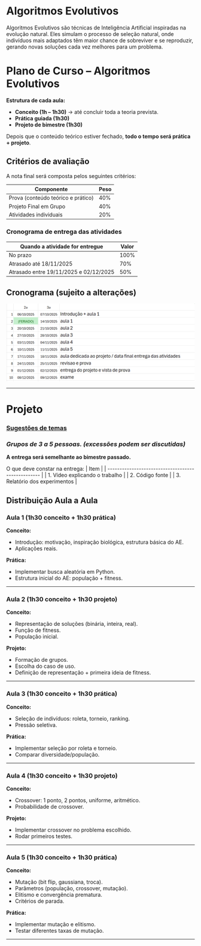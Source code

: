 # **Algoritmos Evolutivos**


Algoritmos Evolutivos são técnicas de Inteligência Artificial inspiradas na evolução natural. Eles simulam o processo de seleção natural, onde indivíduos mais adaptados têm maior chance de sobreviver e se reproduzir, gerando novas soluções cada vez melhores para um problema.


# **Plano de Curso – Algoritmos Evolutivos**

**Estrutura de cada aula:**

* **Conceito (1h – 1h30)** → até concluir toda a teoria prevista.
* **Prática guiada (1h30)** 
* **Projeto de bimestre (1h30)** 

Depois que o conteúdo teórico estiver fechado, **todo o tempo será prática + projeto**.

## **Critérios de avaliação**

A nota final será composta pelos seguintes critérios:

| Componente                          | Peso |
| ----------------------------------- | ---- |
| Prova (conteúdo teórico e prático)  | 40%  |
| Projeto Final em Grupo              | 40%  |
| Atividades individuais              | 20%  |


### Cronograma de entrega das atividades

| Quando a atividade for entregue                   | Valor |
| --------------------------------------------------| ----- |
| No prazo                                          | 100%  |
| Atrasado até 18/11/2025                           |  70%  |
| Atrasado entre 19/11/2025 e 02/12/2025            |  50%  |


## Cronograma (sujeito a alterações)
![Cronograma](./fig/cronograma.png)

----

# Projeto

### [Sugestões de temas](./projeto/readme.md)
### *Grupos de 3 a 5 pessoas. (excessões podem ser discutidas)*

**A entrega será semelhante ao bimestre passado.**


O que deve constar na entrega:
| Item                                               |
| -------------------------------------------------- |
| 1. Vídeo explicando o trabalho                     |
| 2. Código fonte                                    |
| 3. Relatório dos experimentos                      |




## **Distribuição Aula a Aula**

### **Aula 1 (1h30 conceito + 1h30 prática)**

**Conceito:**

* Introdução: motivação, inspiração biológica, estrutura básica do AE.
* Aplicações reais.

**Prática:**

* Implementar busca aleatória em Python.
* Estrutura inicial do AE: população + fitness.

---

### **Aula 2 (1h30 conceito + 1h30 projeto)**

**Conceito:**

* Representação de soluções (binária, inteira, real).
* Função de fitness.
* População inicial.

**Projeto:**

* Formação de grupos.
* Escolha do caso de uso.
* Definição de representação + primeira ideia de fitness.

---

### **Aula 3 (1h30 conceito + 1h30 prática)**

**Conceito:**

* Seleção de indivíduos: roleta, torneio, ranking.
* Pressão seletiva.

**Prática:**

* Implementar seleção por roleta e torneio.
* Comparar diversidade/população.

---

### **Aula 4 (1h30 conceito + 1h30 projeto)**

**Conceito:**

* Crossover: 1 ponto, 2 pontos, uniforme, aritmético.
* Probabilidade de crossover.

**Projeto:**

* Implementar crossover no problema escolhido.
* Rodar primeiros testes.

---

### **Aula 5 (1h30 conceito + 1h30 prática)**

**Conceito:**

* Mutação (bit flip, gaussiana, troca).
* Parâmetros (população, crossover, mutação).
* Elitismo e convergência prematura.
* Critérios de parada.

**Prática:**

* Implementar mutação e elitismo.
* Testar diferentes taxas de mutação.

---

